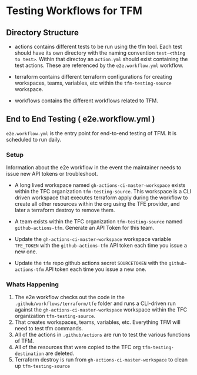 # Testing Workflows for TFM

## Directory Structure

- actions contains different tests to be run using the tfm tool. Each test should have its own directory with the naming convention `test-<thing to test>`. Within that directoy an `action.yml` should exist containing the test actions. These are referenced by the `e2e.workflow.yml` workflow.

- terraform contains different terraform configurations for creating workspaces, teams, variables, etc within the `tfm-testing-source` workspace.

- workflows contains the different workflows related to TFM.

## End to End Testing ( e2e.workflow.yml )
`e2e.workflow.yml` is the entry point for end-to-end testing of TFM. It is scheduled to run daily.

### Setup
Information about the e2e workflow in the event the maintainer needs to issue new API tokens or troubleshoot.

- A long lived workspace named `gh-actions-ci-master-workspace` exists within the TFC organization `tfm-testing-source`. This workspace is a CLI driven workspace that executes terraform apply during the workflow to create all other resources within the org using the TFE provider, and later a terraform destroy to remove them.

- A team exists within the TFC organization `tfm-testing-source` named `github-actions-tfm`. Generate an API Token for this team.

- Update the `gh-actions-ci-master-workspace` workspace variable `TFE_TOKEN` with the `github-actions-tfm` API token each time you issue a new one.

- Update the `tfm` repo github actions secret `SOURCETOKEN` with the `github-actions-tfm` API token each time you issue a new one.

### Whats Happening
1. The e2e workflow checks out the code in the `.github/workflows/terraform/tfe` folder and runs a CLI-driven run against the `gh-actions-ci-master-workspace` workspace within the TFC organization `tfm-testing-source`.
2. That creates workspaces, teams, variables, etc. Everything TFM will need to test tfm commands.
3. All of the actions in `.github/actions` are run to test the various functions of TFM.
4. All of the resources that were copied to the TFC org `tfm-testing-destination` are deleted.
5. Terraform destroy is run from `gh-actions-ci-master-workspace` to clean up `tfm-testing-source`